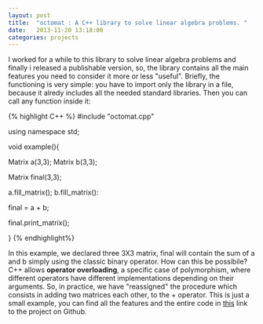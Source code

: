 ```yaml
---
layout: post
title:  "octomat : A C++ library to solve linear algebra problems. "
date:   2013-11-20 13:18:00
categories: projects
---
```


I worked for a while to this library to solve linear algebra problems and finally i released a publishable version, so, the library contains all the main features you need to consider it more or less "useful". Briefly, the functioning is very simple: you have to import only the library in a file, because it alredy includes all the needed standard libraries. Then you can call any function inside it:

{% highlight C++ %}
#include "octomat.cpp"

using namespace std;

void example(){

Matrix a(3,3);
Matrix b(3,3);

Matrix final(3,3);

a.fill_matrix();
b.fill_matrix():

final = a + b;

final.print_matrix();

}
{% endhighlight%}

In this example, we declared three 3X3 matrix, final will contain the sum of a and b simply using the classic binary operator. How can this be possibile? C++ allows <b>operator overloading</b>, a specific case of polymorphism, where different operators have different implementations depending on their arguments. So, in practice, we have "reassigned" the procedure which consists in adding two matrices each other, to the + operator. This is just a small example, you can find all the features and the entire code in <a href="https://github.com/gsalvatori/octomat">this</a> link to the project on Github.

